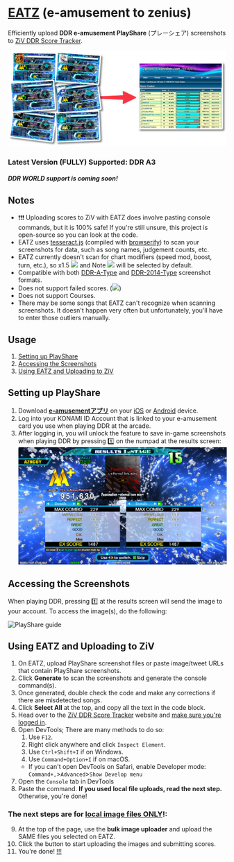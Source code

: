 # [EATZ](https://aznguy.com/eatz/) (e-amusement to zenius)
Efficiently upload **DDR e-amusement PlayShare** (プレーシェア) screenshots to [ZiV DDR Score Tracker](https://zenius-i-vanisher.com/v5.2/ddrscoretracker.php?function=enterscore).

![thumbnail](./src/thumb.png)
### Latest Version (FULLY) Supported: DDR A3
##### DDR WORLD support is coming soon!

## Notes
- ❗️❗️❗️ Uploading scores to ZiV with EATZ does involve pasting console commands, but it is 100% safe! If you're still unsure, this project is open-source so you can look at the code.
- EATZ uses [tesseract.js](https://github.com/naptha/tesseract.js) (compiled with [browserify](https://github.com/browserify/browserify)) to scan your screenshots for data, such as song names, judgement counts, etc.
- EATZ currently doesn't scan for chart modifiers (speed mod, boost, turn, etc.), so x1.5 <img src="https://cdn.discordapp.com/emojis/1152107109849239585.gif" height="22px"> and Note <img src="https://media.discordapp.net/emojis/939036886901616690.gif" height="22px"> will be selected by default.
- Compatible with both [DDR-A-Type](https://imgur.com/a/krUPbNo) and [DDR-2014-Type](https://media.discordapp.net/attachments/860985407452479508/1044055060671385651/unknown.png) screenshot formats.
- Does not support failed scores. (<img src="https://github.com/aznguymp4/eatz/assets/48527495/fdf4b052-7aa6-4991-af87-4615d869bd90" height="22px">)
- Does not support Courses.
- There may be some songs that EATZ can't recognize when scanning screenshots. It doesn't happen very often but unfortunately, you'll have to enter those outliers manually.

## Usage
1. [Setting up PlayShare](#setting-up-playshare)
2. [Accessing the Screenshots](#accessing-the-screenshots)
3. [Using EATZ and Uploading to ZiV](#using-eatz-and-uploading-to-ziv)

## Setting up PlayShare
1. Download **[e-amusementアプリ](https://eam.573.jp/app/web/howto/?page=playshare.html&share_game=ddr)** on your [iOS](https://apps.apple.com/jp/app/id680436505) or [Android](https://play.google.com/store/apps/details?id=jp.konami.eam.link) device.
2. Log into your KONAMI ID Account that is linked to your e-amusement card you use when playing DDR at the arcade.
3. After logging in, you will unlock the feature to save in-game screenshots when playing DDR by pressing 1️⃣ on the numpad at the results screen:
![Results Screen PlayShare screenshot saving](./src/result-apng.png)

## Accessing the Screenshots
When playing DDR, pressing 1️⃣ at the results screen will send the image to your account. To access the image(s), do the following:

![PlayShare guide](./src/guide.png)

## Using EATZ and Uploading to ZiV
1. On EATZ, upload PlayShare screenshot files or paste image/tweet URLs that contain PlayShare screenshots.
2. Click **Generate** to scan the screenshots and generate the console command(s).
3. Once generated, double check the code and make any corrections if there are misdetected songs.
4. Click **Select All** at the top, and copy all the text in the code block.
5. Head over to the [ZiV DDR Score Tracker](https://zenius-i-vanisher.com/v5.2/ddrscoretracker.php?function=enterscore) website and <ins>make sure you're logged in</ins>.
6. Open DevTools; There are many methods to do so:
	1. Use `F12`.
	2. Right click anywhere and click `Inspect Element`.
	3. Use `Ctrl+Shift+I` if on Windows.
	4. Use `Command+Option+I` if on macOS.
	- If you can't open DevTools on Safari, enable Developer mode: `Command+,`>`Advanced`>`Show Develop menu`
7. Open the `Console` tab in DevTools
8. Paste the command. __If you used local file uploads, read the next step.__ Otherwise, you're done!
### The next steps are for <ins>local image files **ONLY**</ins>!:
9. At the top of the page, use the **bulk image uploader** and upload the SAME files you selected on EATZ.
10. Click the button to start uploading the images and submitting scores.
11. You're done! [!!!](#notes)
